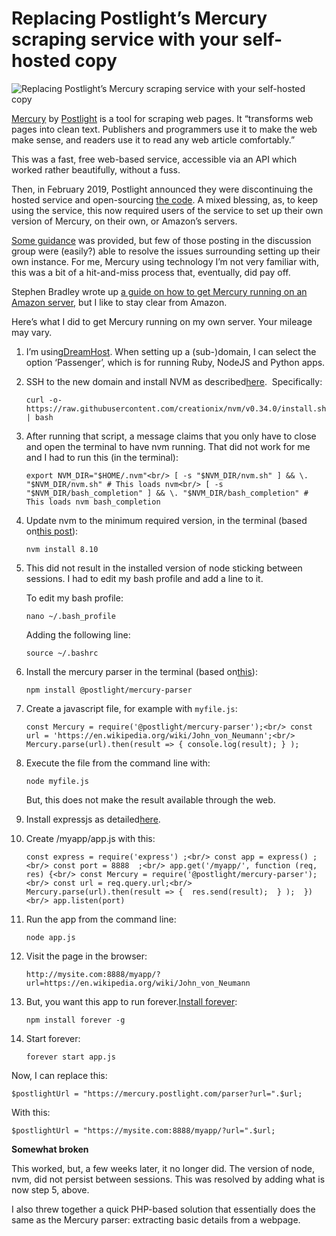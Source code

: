 # Replacing Postlight’s Mercury scraping service with your self-hosted copy

![Replacing Postlight’s Mercury scraping service with your self-hosted copy](https://live.staticflickr.com/205/512285332_7a85b8fded_o.jpg)

[Mercury](https://mercury.postlight.com) by [Postlight](https://postlight.com) is a tool for scraping web pages. It “transforms web pages into clean text. Publishers and programmers use it to make the web make sense, and readers use it to read any web article comfortably.”

This was a fast, free web-based service, accessible via an API which worked rather beautifully, without a fuss.

Then, in February 2019, Postlight announced they were discontinuing the hosted service and open-sourcing [the code](https://github.com/postlight/mercury-parser). A mixed blessing, as, to keep using the service, this now required users of the service to set up their own version of Mercury, on their own, or Amazon’s servers.

[Some guidance](https://gitter.im/postlight/mercury) was provided, but few of those posting in the discussion group were (easily?) able to resolve the issues surrounding setting up their own instance. For me, Mercury using technology I’m not very familiar with, this was a bit of a hit-and-miss process that, eventually, did pay off.

Stephen Bradley wrote up [a guide on how to get Mercury running on an Amazon server](https://www.evernote.com/l/AAPoJR49OThHu5lBZLt8b1fyKomly8gRz6Q), but I like to stay clear from Amazon.

Here’s what I did to get Mercury running on my own server. Your mileage may vary.

01. I’m using[DreamHost](https://dreamhost.com/). When setting up a (sub-)domain, I can select the option ‘Passenger’, which is for running Ruby, NodeJS and Python apps.
02. SSH to the new domain and install NVM as described[here](https://github.com/creationix/nvm/blob/master/README.md).  Specifically:

    `curl -o- https://raw.githubusercontent.com/creationix/nvm/v0.34.0/install.sh | bash`
03. After running that script, a message claims that you only have to close and open the terminal to have nvm running. That did not work for me and I had to run this (in the terminal):

    `export NVM_DIR="$HOME/.nvm"<br/>
    [ -s "$NVM_DIR/nvm.sh" ] && \. "$NVM_DIR/nvm.sh" # This loads nvm<br/>
    [ -s "$NVM_DIR/bash_completion" ] && \. "$NVM_DIR/bash_completion" # This loads nvm bash_completion`
04. Update nvm to the minimum required version, in the terminal (based on[this post](https://davidwalsh.name/nvm)):

    `nvm install 8.10`
05. This did not result in the installed version of node sticking between sessions. I had to edit my bash profile and add a line to it.

    To edit my bash profile:

    `nano ~/.bash_profile`

    Adding the following line:

    `source ~/.bashrc`
06. Install the mercury parser in the terminal (based on[this](https://github.com/postlight/mercury-parser)):

    `npm install @postlight/mercury-parser`
07. Create a javascript file, for example with `myfile.js`:

    `const Mercury = require('@postlight/mercury-parser');<br/>
    const url = 'https://en.wikipedia.org/wiki/John_von_Neumann';<br/>
    Mercury.parse(url).then(result => { console.log(result); } );`
08. Execute the file from the command line with:

    `node myfile.js`

    But, this does not make the result available through the web.
09. Install expressjs as detailed[here](https://expressjs.com/en/starter/installing.html).
10. Create /myapp/app.js with this:

    `const express = require('express') ;<br/>
    const app = express() ;<br/>
    const port = 8888  ;<br/>
    app.get('/myapp/', function (req, res) {<br/>
    const Mercury = require('@postlight/mercury-parser');<br/>
    const url = req.query.url;<br/>
    Mercury.parse(url).then(result => {  res.send(result);  } );  })<br/>
    app.listen(port)`
11. Run the app from the command line:

    `node app.js`
12. Visit the page in the browser:

    `http://mysite.com:8888/myapp/?url=https://en.wikipedia.org/wiki/John_von_Neumann`
13. But, you want this app to run forever.[Install forever](https://riptutorial.com/node-js/example/21462/process-mangement-with-forever):

    `npm install forever -g`
14. Start forever:

    `forever start app.js`

Now, I can replace this:

`$postlightUrl = "https://mercury.postlight.com/parser?url=".$url;`

With this:

`$postlightUrl = "https://mysite.com:8888/myapp/?url=".$url;`

**Somewhat broken**

This worked, but, a few weeks later, it no longer did. The version of node, nvm, did not persist between sessions. This was resolved by adding what is now step 5, above.

I also threw together a quick PHP-based solution that essentially does the same as the Mercury parser: extracting basic details from a webpage.
